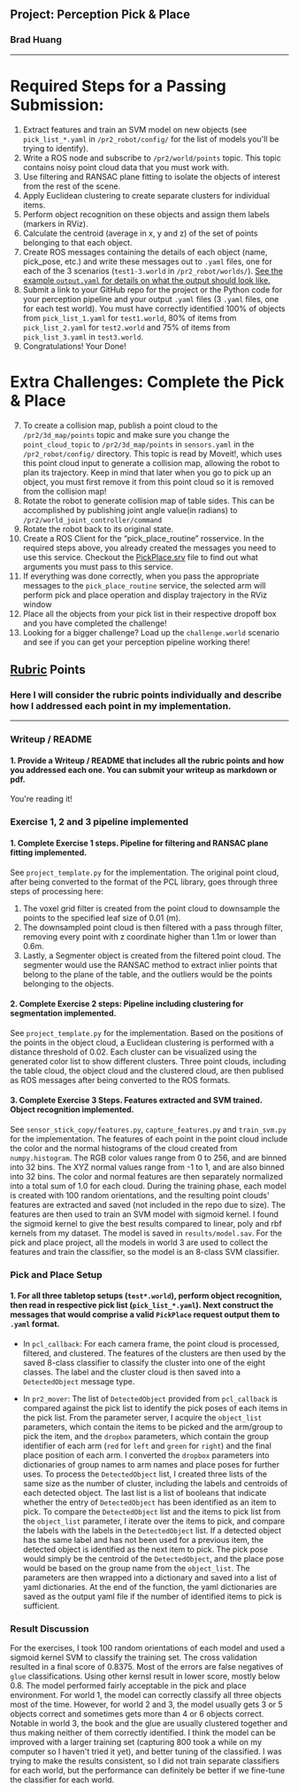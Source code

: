 ## Project: Perception Pick & Place
### Brad Huang

---


# Required Steps for a Passing Submission:
1. Extract features and train an SVM model on new objects (see `pick_list_*.yaml` in `/pr2_robot/config/` for the list of models you'll be trying to identify). 
2. Write a ROS node and subscribe to `/pr2/world/points` topic. This topic contains noisy point cloud data that you must work with.
3. Use filtering and RANSAC plane fitting to isolate the objects of interest from the rest of the scene.
4. Apply Euclidean clustering to create separate clusters for individual items.
5. Perform object recognition on these objects and assign them labels (markers in RViz).
6. Calculate the centroid (average in x, y and z) of the set of points belonging to that each object.
7. Create ROS messages containing the details of each object (name, pick_pose, etc.) and write these messages out to `.yaml` files, one for each of the 3 scenarios (`test1-3.world` in `/pr2_robot/worlds/`).  [See the example `output.yaml` for details on what the output should look like.](https://github.com/udacity/RoboND-Perception-Project/blob/master/pr2_robot/config/output.yaml)  
8. Submit a link to your GitHub repo for the project or the Python code for your perception pipeline and your output `.yaml` files (3 `.yaml` files, one for each test world).  You must have correctly identified 100% of objects from `pick_list_1.yaml` for `test1.world`, 80% of items from `pick_list_2.yaml` for `test2.world` and 75% of items from `pick_list_3.yaml` in `test3.world`.
9. Congratulations!  Your Done!

# Extra Challenges: Complete the Pick & Place
7. To create a collision map, publish a point cloud to the `/pr2/3d_map/points` topic and make sure you change the `point_cloud_topic` to `/pr2/3d_map/points` in `sensors.yaml` in the `/pr2_robot/config/` directory. This topic is read by Moveit!, which uses this point cloud input to generate a collision map, allowing the robot to plan its trajectory.  Keep in mind that later when you go to pick up an object, you must first remove it from this point cloud so it is removed from the collision map!
8. Rotate the robot to generate collision map of table sides. This can be accomplished by publishing joint angle value(in radians) to `/pr2/world_joint_controller/command`
9. Rotate the robot back to its original state.
10. Create a ROS Client for the “pick_place_routine” rosservice.  In the required steps above, you already created the messages you need to use this service. Checkout the [PickPlace.srv](https://github.com/udacity/RoboND-Perception-Project/tree/master/pr2_robot/srv) file to find out what arguments you must pass to this service.
11. If everything was done correctly, when you pass the appropriate messages to the `pick_place_routine` service, the selected arm will perform pick and place operation and display trajectory in the RViz window
12. Place all the objects from your pick list in their respective dropoff box and you have completed the challenge!
13. Looking for a bigger challenge?  Load up the `challenge.world` scenario and see if you can get your perception pipeline working there!

## [Rubric](https://review.udacity.com/#!/rubrics/1067/view) Points
### Here I will consider the rubric points individually and describe how I addressed each point in my implementation.  

---
### Writeup / README

#### 1. Provide a Writeup / README that includes all the rubric points and how you addressed each one.  You can submit your writeup as markdown or pdf.  

You're reading it!

### Exercise 1, 2 and 3 pipeline implemented
#### 1. Complete Exercise 1 steps. Pipeline for filtering and RANSAC plane fitting implemented.

See `project_template.py` for the implementation.
The original point cloud, after being converted to the format of the PCL library,  goes through three steps of processing here:
1. The voxel grid filter is created from the point cloud to downsample the points to the specified leaf size of 0.01 (m).
2. The downsampled point cloud is then filtered with a pass through filter, removing every point with z coordinate higher than 1.1m or lower than 0.6m.
3. Lastly, a Segmenter object is created from the filtered point cloud. The segmenter would use the RANSAC method to extract inlier points that belong to the plane of the table, and the outliers would be the points belonging to the objects.

#### 2. Complete Exercise 2 steps: Pipeline including clustering for segmentation implemented.

See `project_template.py` for the implementation.
Based on the positions of the points in the object cloud, a Euclidean clustering is performed with a distance threshold of 0.02. Each cluster can be visualized using the generated color list to show different clusters.
Three point clouds, including the table cloud, the object cloud and the clustered cloud, are then publised as ROS messages after being converted to the ROS formats.

#### 3. Complete Exercise 3 Steps.  Features extracted and SVM trained.  Object recognition implemented.

See `sensor_stick_copy/features.py`, `capture_features.py` and `train_svm.py` for the implementation.
The features of each point in the point cloud include the color and the normal histograms of the cloud created from `numpy.histogram`. The RGB color values range from 0 to 256, and are binned into 32 bins. The XYZ normal values range from -1 to 1, and are also binned into 32 bins. The color and normal features are then separately normalized into a total sum of 1.0 for each cloud.
During the training phase, each model is created with 100 random orientations, and the resulting point clouds' features are extracted and saved (not included in the repo due to size). The features are then used to train an SVM model with sigmoid kernel. I found the sigmoid kernel to give the best results compared to linear, poly and rbf kernels from my dataset. The model is saved in `results/model.sav`. For the pick and place project, all the models in world 3 are used to collect the features and train the classifier, so the model is an 8-class SVM classifier. 

### Pick and Place Setup

#### 1. For all three tabletop setups (`test*.world`), perform object recognition, then read in respective pick list (`pick_list_*.yaml`). Next construct the messages that would comprise a valid `PickPlace` request output them to `.yaml` format.

- In `pcl_callback`:
For each camera frame, the point cloud is processed, filtered, and clustered. The features of the clusters are then used by the saved 8-class classifier to classify the cluster into one of the eight classes. The label and the cluster cloud is then saved into a `DetectedObject` message type.

- In `pr2_mover`:
The list of `DetectedObject` provided from `pcl_callback` is compared against the pick list to identify the pick poses of each items in the pick list.
From the parameter server, I acquire the `object_list` parameters, which contain the items to be picked and the arm/group to pick the item, and the `dropbox` parameters, which contain the group identifier of each arm (`red` for `left` and `green` for `right`) and the final place position of each arm. I converted the `dropbox` parameters into dictionaries of group names to arm names and place poses for further uses.
To process the `DetectedObject` list, I created three lists of the same size as the number of cluster, including the labels and centroids of each detected object. The last list is a list of booleans that indicate whether the entry of `DetectedObject` has been identified as an item to pick.
To compare the `DetectedObject` list and the items to pick list from the `object_list` parameter, I iterate over the items to pick, and compare the labels with the labels in the `DetectedObject` list. If a detected object has the same label and has not been used for a previous item, the detected object is identified as the next item to pick. The pick pose would simply be the centroid of the `DetectedObject`, and the place pose would be based on the group name from the `object_list`. The parameters are then wrapped into a dictionary and saved into a list of yaml dictionaries. At the end of the function, the yaml dictionaries are saved as the output yaml file if the number of identified items to pick is sufficient.

### Result Discussion

For the exercises, I took 100 random orientations of each model and used a sigmoid kernel SVM to classify the training set. The cross validation resulted in a final score of 0.8375. Most of the errors are false negatives of `glue` classifications. Using other kernsl result in lower score, mostly below 0.8.
The model performed fairly acceptable in the pick and place environment. For world 1, the model can correctly classify all three objects most of the time. However, for world 2 and 3, the model usually gets 3 or 5 objects correct and sometimes gets more than 4 or 6 objects correct. Notable in world 3, the book and the glue are usually clustered together and thus making neither of them correctly identified.
I think the model can be improved with a larger training set (capturing 800 took a while on my computer so I haven't tried it yet), and better tuning of the classified. I was trying to make the results consistent, so I did not train separate classifiers for each world, but the performance can definitely be better if we fine-tune the classifier for each world.
